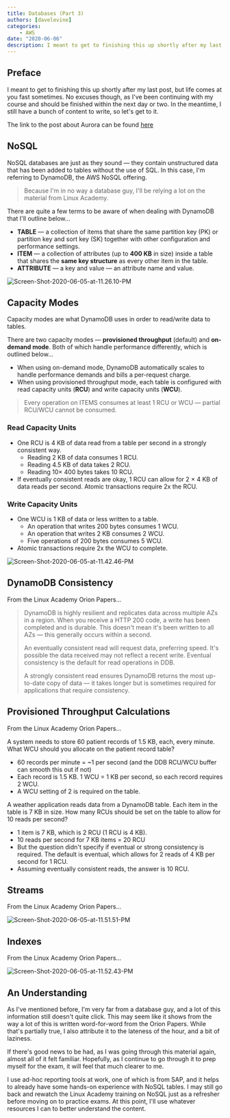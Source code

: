```yaml
---
title: Databases (Part 3)
authors: [davelevine]
categories:
    - AWS
date: "2020-06-06"
description: I meant to get to finishing this up shortly after my last post, but life comes at you fast sometimes. No excuses though, as I've been continuing with my course and should be finished within the next day or two. In the meantime, I still have a bunch of content to write, so let's get to it.
---
```


## Preface

I meant to get to finishing this up shortly after my last post, but life comes at you fast sometimes. No excuses though, as I've been continuing with my course and should be finished within the next day or two. In the meantime, I still have a bunch of content to write, so let's get to it.

<!-- more -->

The link to the post about Aurora can be found [here](../posts/databases-part-2.md)

## NoSQL

NoSQL databases are just as they sound — they contain unstructured data that has been added to tables without the use of SQL. In this case, I'm referring to DynamoDB, the AWS NoSQL offering.

> Because I'm in no way a database guy, I'll be relying a lot on the material from Linux Academy.

There are quite a few terms to be aware of when dealing with DynamoDB that I'll outline below...

* **TABLE** — a collection of items that share the same partition key (PK) or partition key and sort key (SK) together with other configuration and performance settings.
* **ITEM** — a collection of attributes (up to **400 KB** in size) inside a table that shares the **same key structure** as every other item in the table.
* **ATTRIBUTE** — a key and value — an attribute name and value.

![Screen-Shot-2020-06-05-at-11.26.10-PM](https://cdn.levine.io/uploads/images/gallery/2022-09//06/Screen-Shot-2020-06-05-at-11.26.10-PM.png)

## Capacity Modes

Capacity modes are what DynamoDB uses in order to read/write data to tables.

There are two capacity modes — **provisioned throughput** (default) and **on-demand mode**. Both of which handle performance differently, which is outlined below...

* When using on-demand mode, DynamoDB automatically scales to handle performance demands and bills a per-request charge.
* When using provisioned throughput mode, each table is configured with read capacity units (**RCU**) and write capacity units (**WCU**).

> Every operation on ITEMS consumes at least 1 RCU or WCU — partial RCU/WCU cannot be consumed.

### Read Capacity Units

* One RCU is 4 KB of data read from a table per second in a strongly consistent way.
  * Reading 2 KB of data consumes 1 RCU.
  * Reading 4.5 KB of data takes 2 RCU.
  * Reading 10× 400 bytes takes 10 RCU.
* If eventually consistent reads are okay, 1 RCU can allow for 2 × 4 KB of data reads per second. Atomic transactions require 2x the RCU.

### Write Capacity Units

* One WCU is 1 KB of data or less written to a table.
  * An operation that writes 200 bytes consumes 1 WCU.
  * An operation that writes 2 KB consumes 2 WCU.
  * Five operations of 200 bytes consumes 5 WCU.
* Atomic transactions require 2x the WCU to complete.

![Screen-Shot-2020-06-05-at-11.42.46-PM](https://cdn.levine.io/uploads/images/gallery/2022-09//06/Screen-Shot-2020-06-05-at-11.42.46-PM.png)

## DynamoDB Consistency

From the Linux Academy Orion Papers...

> DynamoDB is highly resilient and replicates data across multiple AZs in a region. When you receive a HTTP 200 code, a write has been completed and is durable. This doesn't mean it's been written to all AZs — this generally occurs within a second.
>
> An eventually consistent read will request data, preferring speed. It's possible the data received may not reflect a recent write. Eventual consistency is the default for read operations in DDB.
>
> A strongly consistent read ensures DynamoDB returns the most up-to-date copy of data — it takes longer but is sometimes required for applications that require consistency.

## Provisioned Throughput Calculations

From the Linux Academy Orion Papers...

A system needs to store 60 patient records of 1.5 KB, each, every minute. What WCU should you allocate on the patient record table?

* 60 records per minute = ~1 per second (and the DDB RCU/WCU buffer can smooth this out if not)
* Each record is 1.5 KB. 1 WCU = 1 KB per second, so each
record requires 2 WCU.
* A WCU setting of 2 is required on the table.

A weather application reads data from a DynamoDB table. Each
item in the table is 7 KB in size. How many RCUs should be set on the table to allow for 10 reads per second?

* 1 item is 7 KB, which is 2 RCU (1 RCU is 4 KB).
* 10 reads per second for 7 KB items = 20 RCU
* But the question didn't specify if eventual or strong
consistency is required. The default is eventual, which allows for 2 reads of 4 KB per second for 1 RCU.
* Assuming eventually consistent reads, the answer is 10 RCU.

## Streams

From the Linux Academy Orion Papers...

![Screen-Shot-2020-06-05-at-11.51.51-PM](https://cdn.levine.io/uploads/images/gallery/2022-09//06/Screen-Shot-2020-06-05-at-11.51.51-PM.png)

## Indexes

From the Linux Academy Orion Papers...

![Screen-Shot-2020-06-05-at-11.52.43-PM](https://cdn.levine.io/uploads/images/gallery/2022-09//06/Screen-Shot-2020-06-05-at-11.52.43-PM.png)

## An Understanding

As I've mentioned before, I'm very far from a database guy, and a lot of this information still doesn't quite click. This may seem like it shows from the way a lot of this is written word-for-word from the Orion Papers. While that's partially true, I also attribute it to the lateness of the hour, and a bit of laziness.

If there's good news to be had, as I was going through this material again, almost all of it felt familiar. Hopefully, as I continue to go through it to prep myself for the exam, it will feel that much clearer to me.

I use ad-hoc reporting tools at work, one of which is from SAP, and it helps to already have some hands-on experience with NoSQL tables. I may still go back and rewatch the Linux Academy training on NoSQL just as a refresher before moving on to practice exams. At this point, I'll use whatever resources I can to better understand the content.
